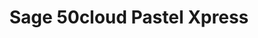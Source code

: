---
title: "Sage 50cloud Pastel Xpress"
lead: "Integrate your Sage 50cloud Pastel Xpress with supported Sales Channels / Webstores through Stock2Shop"
seoTitle: "Sage 50cloud Pastel Xpress Integration Features"
seoDescription: "Integrate your Sage 50cloud Xpress Partner with supported Sales Channels / Webstores through Stock2Shop"
source: "sage-50cloud-pastel-xpress"
type: help
tags: ["feature"]
---